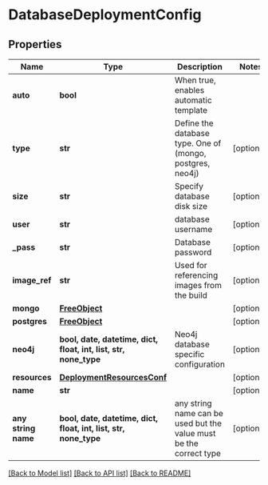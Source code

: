 # DatabaseDeploymentConfig


## Properties
Name | Type | Description | Notes
------------ | ------------- | ------------- | -------------
**auto** | **bool** | When true, enables automatic template | 
**type** | **str** | Define the database type.  One of (mongo, postgres, neo4j) | [optional] 
**size** | **str** | Specify database disk size | [optional] 
**user** | **str** | database username | [optional] 
**_pass** | **str** | Database password | [optional] 
**image_ref** | **str** | Used for referencing images from the build | [optional] 
**mongo** | [**FreeObject**](FreeObject.md) |  | [optional] 
**postgres** | [**FreeObject**](FreeObject.md) |  | [optional] 
**neo4j** | **bool, date, datetime, dict, float, int, list, str, none_type** | Neo4j database specific configuration | [optional] 
**resources** | [**DeploymentResourcesConf**](DeploymentResourcesConf.md) |  | [optional] 
**name** | **str** |  | [optional] 
**any string name** | **bool, date, datetime, dict, float, int, list, str, none_type** | any string name can be used but the value must be the correct type | [optional]

[[Back to Model list]](../README.md#documentation-for-models) [[Back to API list]](../README.md#documentation-for-api-endpoints) [[Back to README]](../README.md)


